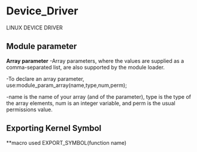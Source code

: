 # Device_Driver
LINUX DEVICE DRIVER


## Module parameter
**Array parameter**
-Array parameters, where the values are supplied as a comma-separated list, are also
supported by the module loader. 

-To declare an array parameter, use:module_param_array(name,type,num,perm);

-name is the name of your array (and of the parameter), type is the type of the
array elements, num is an integer variable, and perm is the usual permissions value.

## Exporting Kernel Symbol
**macro used EXPORT_SYMBOL(function name)
